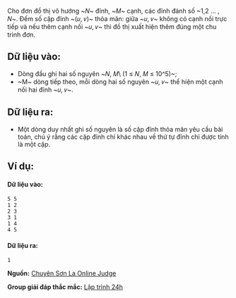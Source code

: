 <!--
**<center>NGUỒN: Hội thảo Duyên Hải 2016 - Lê Thanh Bình</center>**
-->

Cho đơn đồ thị vô hướng ~𝑁~ đỉnh, ~𝑀~ cạnh, các đỉnh đánh số ~1,2 … , 𝑁~. Đếm số cặp đỉnh ~(𝑢, 𝑣)~ thỏa mãn: giữa ~𝑢, 𝑣~ không có cạnh nối trực tiếp và nếu thêm cạnh nối ~𝑢, 𝑣~ thì đồ thị xuất hiện thêm đúng một chu trình đơn.

## Dữ liệu vào:
- Dòng đầu ghi hai số nguyên ~𝑁, 𝑀\ (1 ≤ 𝑁, 𝑀 ≤ 10^5)~;
- ~M~ dòng tiếp theo, mỗi dòng hai số nguyên ~𝑢, 𝑣~ thể hiện một cạnh nối hai đỉnh ~𝑢, 𝑣~.

## Dữ liệu ra:
- Một dòng duy nhất ghi số nguyên là số cặp đỉnh thỏa mãn yêu cầu bài toán, chú ý rằng các cặp đỉnh chỉ khác nhau về thứ tự đỉnh chỉ được tính là một cặp.

## Ví dụ:
#### Dữ liệu vào:
```
5 5
1 2
2 3
3 1
1 4
4 5
```

#### Dữ liệu ra:
```
1
```
**Nguồn:** [Chuyên Sơn La Online Judge](http://csloj.ddns.net/)

**Group giải đáp thắc mắc:** [Lập trình 24h](https://www.facebook.com/groups/1386904321519984)